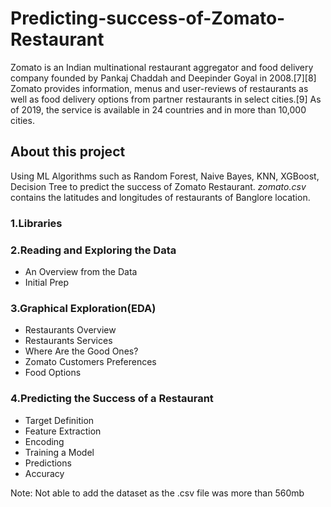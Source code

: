 # Predicting-success-of-Zomato-Restaurant
Zomato is an Indian multinational restaurant aggregator and food delivery company founded by Pankaj Chaddah and Deepinder Goyal in 2008.[7][8] Zomato provides information, menus and user-reviews of restaurants as well as food delivery options from partner restaurants in select cities.[9] As of 2019, the service is available in 24 countries and in more than 10,000 cities.

## About this project
Using ML Algorithms such as Random Forest, Naive Bayes, KNN, XGBoost, Decision Tree to predict the success of Zomato Restaurant.
_zomato.csv_ contains the latitudes and longitudes of restaurants of Banglore location.
### 1.Libraries
### 2.Reading and Exploring the Data
- An Overview from the Data 
- Initial Prep

### 3.Graphical Exploration(EDA)
- Restaurants Overview 
- Restaurants Services 
- Where Are the Good Ones? 
- Zomato Customers Preferences 
- Food Options

### 4.Predicting the Success of a Restaurant
- Target Definition 
- Feature Extraction 
- Encoding 
- Training a Model 
- Predictions 
- Accuracy

Note: Not able to add the dataset as the .csv file was more than 560mb
